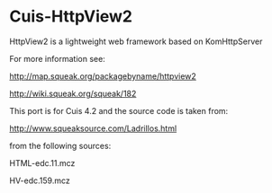 Cuis-HttpView2
==============

HttpView2 is a lightweight web framework based on KomHttpServer

For more information see:

http://map.squeak.org/packagebyname/httpview2

http://wiki.squeak.org/squeak/182


This port is for Cuis 4.2 and the source code is taken from:

http://www.squeaksource.com/Ladrillos.html


from the following sources:

HTML-edc.11.mcz

HV-edc.159.mcz
